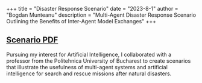 +++
title = "Disaster Response Scenario"
date = "2023-8-1"
author = "Bogdan Munteanu"
description = "Multi-Agent Disaster Response Scenario Outlining the Benefits of Inter-Agent Model Exchanges"
+++

## [Scenario PDF](https://bobomunteanu.github.io/img/Disaster_Response.pdf)

Pursuing my interest for Artificial Intelligence, I collaborated with a professor from the Politehnica University of Bucharest to create scenarios that illustrate the usefulness of multi-agent systems and artificial intelligence for search and rescue missions after natural disasters.
